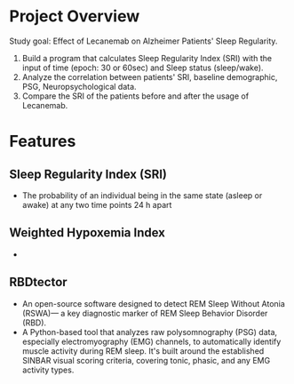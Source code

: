 # Project Overview 
Study goal: Effect of Lecanemab on Alzheimer Patients' Sleep Regularity.
1. Build a program that calculates Sleep Regularity Index (SRI) with the input of time (epoch: 30 or 60sec) and Sleep status (sleep/wake).
2. Analyze the correlation between patients' SRI, baseline demographic, PSG, Neuropsychological data. 
3. Compare the SRI of the patients before and after the usage of Lecanemab. 
   
# Features

## Sleep Regularity Index (SRI) 
- The probability of an individual being in the same state (asleep or awake) at any two time points 24 h apart
  
## Weighted Hypoxemia Index 
- 
## RBDtector
- An open-source software designed to detect REM Sleep Without Atonia (RSWA)— a key diagnostic marker of REM Sleep Behavior Disorder (RBD).   
- A Python-based tool that analyzes raw polysomnography (PSG) data, especially electromyography (EMG) channels, to automatically identify muscle activity during REM sleep. It's built around the established SINBAR visual scoring criteria, covering tonic, phasic, and any EMG activity types. 
